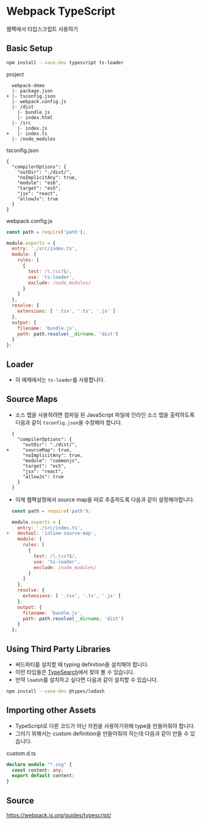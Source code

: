 # Webpack TypeScript

웹팩에서 타입스크립트 사용하기

## Basic Setup

```bash
npm install --save-dev typescript ts-loader
```

project
```
  webpack-demo
  |- package.json
+ |- tsconfig.json
  |- webpack.config.js
  |- /dist
    |- bundle.js
    |- index.html
  |- /src
    |- index.js
+   |- index.ts
  |- /node_modules
```

tsconfig.json
```
{
  "compilerOptions": {
    "outDir": "./dist/",
    "noImplicitAny": true,
    "module": "es6",
    "target": "es5",
    "jsx": "react",
    "allowJs": true
  }
}
```

webpack.config.js
```javascript
const path = require('path');

module.exports = {
  entry: './src/index.ts',
  module: {
    rules: [
      {
        test: /\.tsx?$/,
        use: 'ts-loader',
        exclude: /node_modules/
      }
    ]
  },
  resolve: {
    extensions: [ '.tsx', '.ts', '.js' ]
  },
  output: {
    filename: 'bundle.js',
    path: path.resolve(__dirname, 'dist')
  }
};
```

## Loader

* 이 예제에서는 `ts-loader`를 사용합니다.

## Source Maps

* 소스 맵을 사용하려면 컴파일 된 JavaScript 파일에 인라인 소스 맵을 출력하도록 
  다음과 같이 `tsconfig.json`을 수정해야 합니다.
 
```
  {
    "compilerOptions": {
      "outDir": "./dist/",
+     "sourceMap": true,
      "noImplicitAny": true,
      "module": "commonjs",
      "target": "es5",
      "jsx": "react",
      "allowJs": true
    }
  }
```

* 이제 웹팩설정에서 source map을 따로 추출하도록 다음과 같이 설정해야합니다.

```javascript
  const path = require('path');

  module.exports = {
    entry: './src/index.ts',
+   devtool: 'inline-source-map',
    module: {
      rules: [
        {
          test: /\.tsx?$/,
          use: 'ts-loader',
          exclude: /node_modules/
        }
      ]
    },
    resolve: {
      extensions: [ '.tsx', '.ts', '.js' ]
    },
    output: {
      filename: 'bundle.js',
      path: path.resolve(__dirname, 'dist')
    }
  };
```

## Using Third Party Libraries

* 써드파티를 설치할 때 typing definition을 설치해야 합니다.
* 이런 타입들은 [TypeSearch](http://microsoft.github.io/TypeSearch/)에서 찾아
  볼 수 있습니다.
* 만약 `loadsh`를 설치하고 싶다면 다음과 같이 설치할 수 있습니다.

```bash
npm install --save-dev @types/lodash
```

## Importing other Assets

* TypeScript로 다른 코드가 아닌 자원을 사용하기위해 type을 만들어줘야 합니다.
* 그러기 위해서는 custom definition을 만들어줘야 하는데 다음과 같이 만들 수
  있습니다.

custom.d.ts

```ts
declare module "*.svg" {
  const content: any;
  export default content;
}
```

## Source

https://webpack.js.org/guides/typescript/
